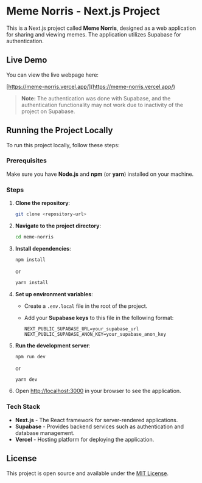 # Meme Norris - Next.js Project

This is a Next.js project called **Meme Norris**, designed as a web application for sharing and viewing memes. The application utilizes Supabase for authentication.

## Live Demo

You can view the live webpage here:

[https://meme-norris.vercel.app/](https://meme-norris.vercel.app/)

> **Note:** The authentication was done with Supabase, and the authentication functionality may not work due to inactivity of the project on Supabase.

## Running the Project Locally

To run this project locally, follow these steps:

### Prerequisites

Make sure you have **Node.js** and **npm** (or **yarn**) installed on your machine.

### Steps

1. **Clone the repository**:

    ```bash
    git clone <repository-url>
    ```

2. **Navigate to the project directory**:

    ```bash
    cd meme-norris
    ```

3. **Install dependencies**:

    ```bash
    npm install
    ```
    or
    ```bash
    yarn install
    ```

4. **Set up environment variables**:

    - Create a `.env.local` file in the root of the project.
    - Add your **Supabase keys** to this file in the following format:

      ```plaintext
      NEXT_PUBLIC_SUPABASE_URL=your_supabase_url
      NEXT_PUBLIC_SUPABASE_ANON_KEY=your_supabase_anon_key
      ```

5. **Run the development server**:

    ```bash
    npm run dev
    ```
    or
    ```bash
    yarn dev
    ```

6. Open [http://localhost:3000](http://localhost:3000) in your browser to see the application.

### Tech Stack

- **Next.js** - The React framework for server-rendered applications.
- **Supabase** - Provides backend services such as authentication and database management.
- **Vercel** - Hosting platform for deploying the application.

## License

This project is open source and available under the [MIT License](LICENSE).


